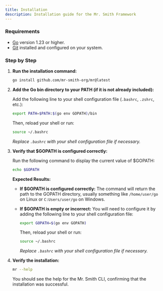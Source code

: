 ```yaml
---
title: Installation
description: Installation guide for the Mr. Smith Framework
---
```


### Requirements

- [Go](https://golang.org/dl/) version 1.23 or higher.
- [Git](https://git-scm.com/downloads) installed and configured on your system.

### Step by Step

1. **Run the installation command:**

   ```bash
   go install github.com/mr-smith-org/mr@latest
   ```

2. **Add the Go bin directory to your PATH (if it is not already included):**

   Add the following line to your shell configuration file (`.bashrc`, `.zshrc`, etc.):

   ```bash
   export PATH=$PATH:$(go env GOPATH)/bin
   ```

   Then, reload your shell or run:

   ```bash
   source ~/.bashrc
   ```

   _Replace `.bashrc` with your shell configuration file if necessary._

3. **Verify that \$GOPATH is configured correctly:**

   Run the following command to display the current value of \$GOPATH:

   ```bash
   echo $GOPATH
   ```

   **Expected Results:**

   - **If \$GOPATH is configured correctly:** The command will return the path to the GOPATH directory, usually something like `/home/user/go` on Linux or `C:Users/user/go` on Windows.
   - **If \$GOPATH is empty or incorrect:** You will need to configure it by adding the following line to your shell configuration file:

     ```bash
     export GOPATH=$(go env GOPATH)
     ```

     Then, reload your shell or run:

     ```bash
     source ~/.bashrc
     ```

     _Replace `.bashrc` with your shell configuration file if necessary._

4. **Verify the installation:**

   ```bash
   mr --help
   ```

   You should see the help for the Mr. Smith CLI, confirming that the installation was successful.
